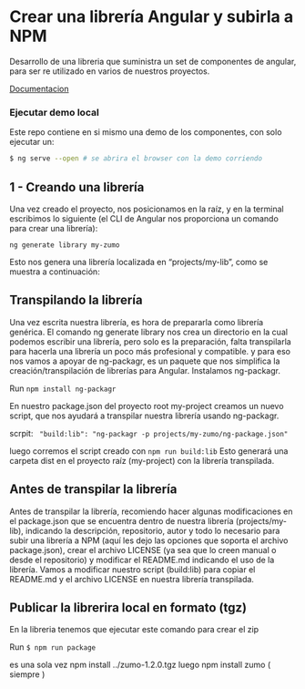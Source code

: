 # Crear una librería Angular y subirla a NPM

Desarrollo de una libreria que suministra un set de componentes de angular, para ser re utilizado en varios de nuestros proyectos.

[Documentacion](https://medium.com/@insomniocode/creando-una-librer%C3%ADa-angular-y-subi%C3%A9ndola-a-npm-f78d212e8e71)

### Ejecutar demo local

Este repo contiene en si mismo una demo de los componentes, con solo ejecutar un:

```bash
$ ng serve --open # se abrira el browser con la demo corriendo
```

## 1 -  Creando una librería

Una vez creado el proyecto, nos posicionamos en la raíz, y en la terminal escribimos lo siguiente (el CLI de Angular nos proporciona un comando para crear una librería):

`ng generate library my-zumo`

Esto nos genera una librería localizada en “projects/my-lib”, como se muestra a continuación:


## Transpilando la librería

Una vez escrita nuestra librería, es hora de prepararla como librería genérica. El comando ng generate library nos crea un directorio en la cual podemos escribir una librería, pero solo es la preparación, falta transpilarla para hacerla una librería un poco más profesional y compatible. y para eso nos vamos a apoyar de ng-packagr, es un paquete que nos simplifica la creación/transpilación de librerías para Angular.
Instalamos ng-packagr.

Run `npm install ng-packagr`

En nuestro package.json del proyecto root my-project creamos un nuevo script, que nos ayudará a transpilar nuestra librería usando ng-packagr.

scrpit: ` "build:lib": "ng-packagr -p projects/my-zumo/ng-package.json"`

luego corremos el script creado con `npm run build:lib` Esto generará una carpeta dist en el proyecto raíz (my-project) con la librería transpilada.

## Antes de transpilar la librería
Antes de transpilar la librería, recomiendo hacer algunas modificaciones en el package.json que se encuentra dentro de nuestra librería (projects/my-lib), indicando la descripción, repositorio, autor y todo lo necesario para subir una librería a NPM (aquí les dejo las opciones que soporta el archivo package.json), crear el archivo LICENSE (ya sea que lo creen manual o desde el repositorio) y modificar el README.md indicando el uso de la librería. Vamos a modificar nuestro script (build:lib) para copiar el README.md y el archivo LICENSE en nuestra librería transpilada.

## Publicar la librerira local en formato (tgz)

En la libreria tenemos que ejecutar este comando para crear el zip

Run `$ npm run package`

es una sola vez 
npm install ../zumo-1.2.0.tgz 
luego npm install zumo  ( siempre ) 


